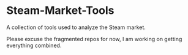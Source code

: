# Steam-Market-Tools
A collection of tools used to analyze the Steam market.

Please excuse the fragmented repos for now, I am working on getting everything combined.
